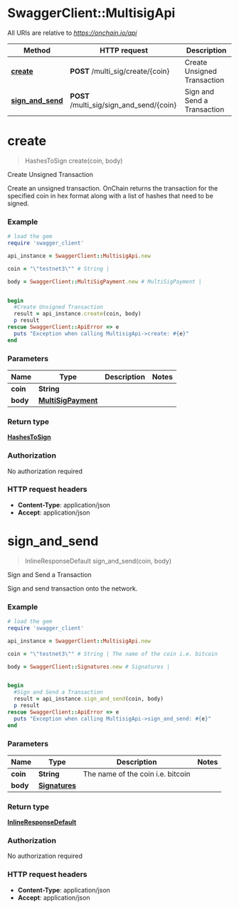 # SwaggerClient::MultisigApi

All URIs are relative to *https://onchain.io/api*

Method | HTTP request | Description
------------- | ------------- | -------------
[**create**](MultisigApi.md#create) | **POST** /multi_sig/create/{coin} | Create Unsigned Transaction
[**sign_and_send**](MultisigApi.md#sign_and_send) | **POST** /multi_sig/sign_and_send/{coin} | Sign and Send a Transaction


# **create**
> HashesToSign create(coin, body)

Create Unsigned Transaction

Create an unsigned transaction. OnChain returns the transaction for the specified coin in hex format along with a list of hashes that need to be signed.

### Example
```ruby
# load the gem
require 'swagger_client'

api_instance = SwaggerClient::MultisigApi.new

coin = "\"testnet3\"" # String | 

body = SwaggerClient::MultiSigPayment.new # MultiSigPayment | 


begin
  #Create Unsigned Transaction
  result = api_instance.create(coin, body)
  p result
rescue SwaggerClient::ApiError => e
  puts "Exception when calling MultisigApi->create: #{e}"
end
```

### Parameters

Name | Type | Description  | Notes
------------- | ------------- | ------------- | -------------
 **coin** | **String**|  | 
 **body** | [**MultiSigPayment**](MultiSigPayment.md)|  | 

### Return type

[**HashesToSign**](HashesToSign.md)

### Authorization

No authorization required

### HTTP request headers

 - **Content-Type**: application/json
 - **Accept**: application/json



# **sign_and_send**
> InlineResponseDefault sign_and_send(coin, body)

Sign and Send a Transaction

Sign and send transaction onto the network.

### Example
```ruby
# load the gem
require 'swagger_client'

api_instance = SwaggerClient::MultisigApi.new

coin = "\"testnet3\"" # String | The name of the coin i.e. bitcoin

body = SwaggerClient::Signatures.new # Signatures | 


begin
  #Sign and Send a Transaction
  result = api_instance.sign_and_send(coin, body)
  p result
rescue SwaggerClient::ApiError => e
  puts "Exception when calling MultisigApi->sign_and_send: #{e}"
end
```

### Parameters

Name | Type | Description  | Notes
------------- | ------------- | ------------- | -------------
 **coin** | **String**| The name of the coin i.e. bitcoin | 
 **body** | [**Signatures**](Signatures.md)|  | 

### Return type

[**InlineResponseDefault**](InlineResponseDefault.md)

### Authorization

No authorization required

### HTTP request headers

 - **Content-Type**: application/json
 - **Accept**: application/json



